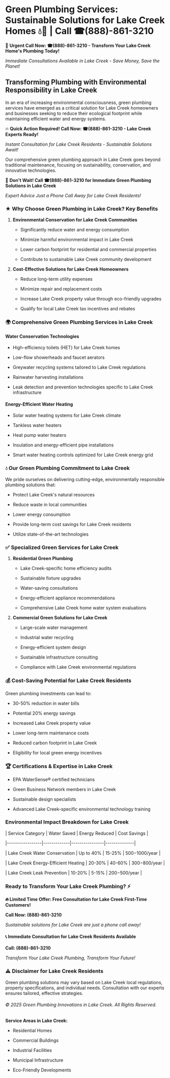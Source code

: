 # Green Plumbing Services: Sustainable Solutions for Lake Creek Homes 💧🌿 | Call ☎(888)-861-3210

🚨 **Urgent Call Now: ☎(888)-861-3210 - Transform Your Lake Creek Home's Plumbing Today!**
*Immediate Consultations Available in Lake Creek - Save Money, Save the Planet!*

## Transforming Plumbing with Environmental Responsibility in Lake Creek

In an era of increasing environmental consciousness, green plumbing services have emerged as a critical solution for Lake Creek homeowners and businesses seeking to reduce their ecological footprint while maintaining efficient water and energy systems. 

🔥 **Quick Action Required! Call Now: ☎(888)-861-3210 - Lake Creek Experts Ready!**
*Instant Consultation for Lake Creek Residents - Sustainable Solutions Await!*

Our comprehensive green plumbing approach in Lake Creek goes beyond traditional maintenance, focusing on sustainability, conservation, and innovative technologies.

🚨 **Don't Wait! Call ☎(888)-861-3210 for Immediate Green Plumbing Solutions in Lake Creek**
*Expert Advice Just a Phone Call Away for Lake Creek Residents!*

### ★ Why Choose Green Plumbing in Lake Creek? Key Benefits

1. **Environmental Conservation for Lake Creek Communities** 
   - Significantly reduce water and energy consumption
   - Minimize harmful environmental impact in Lake Creek
   - Lower carbon footprint for residential and commercial properties
   - Contribute to sustainable Lake Creek community development

2. **Cost-Effective Solutions for Lake Creek Homeowners** 
   - Reduce long-term utility expenses
   - Minimize repair and replacement costs
   - Increase Lake Creek property value through eco-friendly upgrades
   - Qualify for local Lake Creek tax incentives and rebates

### 🌍 Comprehensive Green Plumbing Services in Lake Creek

#### Water Conservation Technologies
- High-efficiency toilets (HET) for Lake Creek homes
- Low-flow showerheads and faucet aerators
- Greywater recycling systems tailored to Lake Creek regulations
- Rainwater harvesting installations
- Leak detection and prevention technologies specific to Lake Creek infrastructure

#### Energy-Efficient Water Heating
- Solar water heating systems for Lake Creek climate
- Tankless water heaters
- Heat pump water heaters
- Insulation and energy-efficient pipe installations
- Smart water heating controls optimized for Lake Creek energy grid

### 💧 Our Green Plumbing Commitment to Lake Creek

We pride ourselves on delivering cutting-edge, environmentally responsible plumbing solutions that:
- Protect Lake Creek's natural resources
- Reduce waste in local communities
- Lower energy consumption
- Provide long-term cost savings for Lake Creek residents
- Utilize state-of-the-art technologies

### ✅ Specialized Green Services for Lake Creek

1. **Residential Green Plumbing**
   - Lake Creek-specific home efficiency audits
   - Sustainable fixture upgrades
   - Water-saving consultations
   - Energy-efficient appliance recommendations
   - Comprehensive Lake Creek home water system evaluations

2. **Commercial Green Solutions for Lake Creek**
   - Large-scale water management
   - Industrial water recycling
   - Energy-efficient system design
   - Sustainable infrastructure consulting
   - Compliance with Lake Creek environmental regulations

### 💰 Cost-Saving Potential for Lake Creek Residents

Green plumbing investments can lead to:
- 30-50% reduction in water bills
- Potential 20% energy savings
- Increased Lake Creek property value
- Lower long-term maintenance costs
- Reduced carbon footprint in Lake Creek
- Eligibility for local green energy incentives

### 🏆 Certifications & Expertise in Lake Creek

- EPA WaterSense® certified technicians
- Green Business Network members in Lake Creek
- Sustainable design specialists
- Advanced Lake Creek-specific environmental technology training

### Environmental Impact Breakdown for Lake Creek

| Service Category | Water Saved | Energy Reduced | Cost Savings |
|-----------------|-------------|----------------|--------------|
| Lake Creek Water Conservation | Up to 40% | 15-25% | $500-$1000/year |
| Lake Creek Energy-Efficient Heating | 20-30% | 40-60% | $300-$800/year |
| Lake Creek Leak Prevention | 10-20% | 5-15% | $200-$500/year |

### Ready to Transform Your Lake Creek Plumbing? ⚡

**🔥 Limited Time Offer: Free Consultation for Lake Creek First-Time Customers!**

**Call Now: (888)-861-3210**
*Sustainable solutions for Lake Creek are just a phone call away!*

#### 📞 Immediate Consultation for Lake Creek Residents Available

**Call: (888)-861-3210**
*Transform Your Lake Creek Plumbing, Transform Your Future!*

### ⚠️ Disclaimer for Lake Creek Residents

Green plumbing solutions may vary based on Lake Creek local regulations, property specifications, and individual needs. Consultation with our experts ensures tailored, effective strategies.

###### © 2025 Green Plumbing Innovations in Lake Creek. All Rights Reserved.

**Service Areas in Lake Creek:** 
- Residential Homes
- Commercial Buildings
- Industrial Facilities
- Municipal Infrastructure
- Eco-Friendly Developments